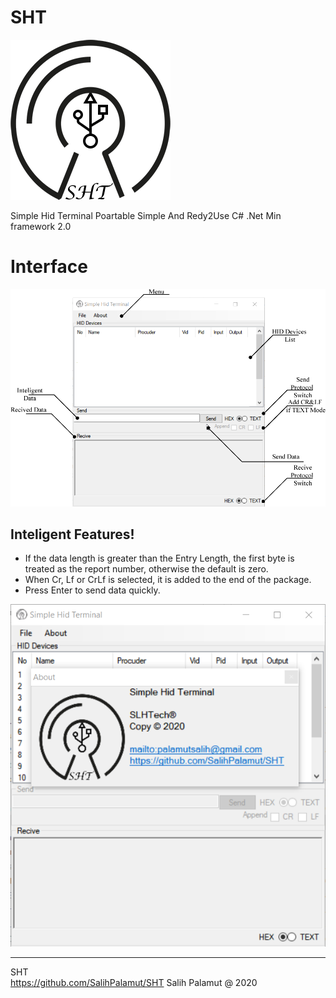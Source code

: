 # SHT

[![SHT](/Imgs/sht.png)](https://github.com/SalihPalamut/SHT)

Simple Hid Terminal
Poartable Simple And Redy2Use
C# .Net Min framework 2.0

# Interface

![main](/Imgs/main.png)

## Inteligent Features!

 - If the data length is greater than the Entry Length, the first byte is treated as the report number, otherwise the default is zero.
 - When Cr, Lf or CrLf is selected, it is added to the end of the package.
 - Press Enter to send data quickly.

![about](/Imgs/about.png)

----
SHT  
https://github.com/SalihPalamut/SHT 
Salih Palamut @ 2020  